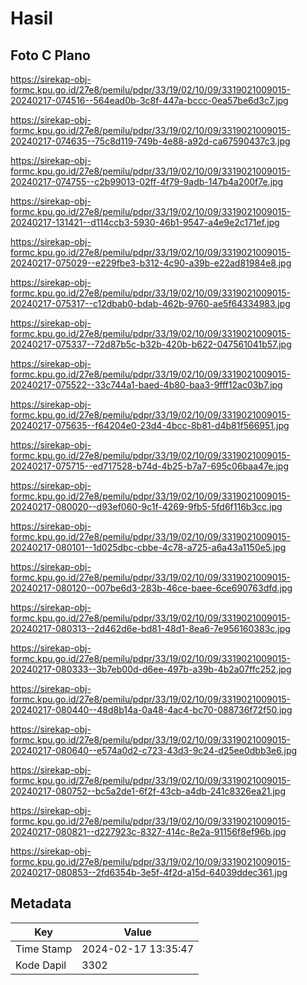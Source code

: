 # Hasil

## Foto C Plano

https://sirekap-obj-formc.kpu.go.id/27e8/pemilu/pdpr/33/19/02/10/09/3319021009015-20240217-074516--564ead0b-3c8f-447a-bccc-0ea57be6d3c7.jpg

https://sirekap-obj-formc.kpu.go.id/27e8/pemilu/pdpr/33/19/02/10/09/3319021009015-20240217-074635--75c8d119-749b-4e88-a92d-ca67590437c3.jpg

https://sirekap-obj-formc.kpu.go.id/27e8/pemilu/pdpr/33/19/02/10/09/3319021009015-20240217-074755--c2b99013-02ff-4f79-9adb-147b4a200f7e.jpg

https://sirekap-obj-formc.kpu.go.id/27e8/pemilu/pdpr/33/19/02/10/09/3319021009015-20240217-131421--d114ccb3-5930-46b1-9547-a4e9e2c171ef.jpg

https://sirekap-obj-formc.kpu.go.id/27e8/pemilu/pdpr/33/19/02/10/09/3319021009015-20240217-075029--e229fbe3-b312-4c90-a39b-e22ad81984e8.jpg

https://sirekap-obj-formc.kpu.go.id/27e8/pemilu/pdpr/33/19/02/10/09/3319021009015-20240217-075317--c12dbab0-bdab-462b-9760-ae5f64334983.jpg

https://sirekap-obj-formc.kpu.go.id/27e8/pemilu/pdpr/33/19/02/10/09/3319021009015-20240217-075337--72d87b5c-b32b-420b-b622-047561041b57.jpg

https://sirekap-obj-formc.kpu.go.id/27e8/pemilu/pdpr/33/19/02/10/09/3319021009015-20240217-075522--33c744a1-baed-4b80-baa3-9fff12ac03b7.jpg

https://sirekap-obj-formc.kpu.go.id/27e8/pemilu/pdpr/33/19/02/10/09/3319021009015-20240217-075635--f64204e0-23d4-4bcc-8b81-d4b81f566951.jpg

https://sirekap-obj-formc.kpu.go.id/27e8/pemilu/pdpr/33/19/02/10/09/3319021009015-20240217-075715--ed717528-b74d-4b25-b7a7-695c06baa47e.jpg

https://sirekap-obj-formc.kpu.go.id/27e8/pemilu/pdpr/33/19/02/10/09/3319021009015-20240217-080020--d93ef060-9c1f-4269-9fb5-5fd6f116b3cc.jpg

https://sirekap-obj-formc.kpu.go.id/27e8/pemilu/pdpr/33/19/02/10/09/3319021009015-20240217-080101--1d025dbc-cbbe-4c78-a725-a6a43a1150e5.jpg

https://sirekap-obj-formc.kpu.go.id/27e8/pemilu/pdpr/33/19/02/10/09/3319021009015-20240217-080120--007be6d3-283b-46ce-baee-6ce690763dfd.jpg

https://sirekap-obj-formc.kpu.go.id/27e8/pemilu/pdpr/33/19/02/10/09/3319021009015-20240217-080313--2d462d6e-bd81-48d1-8ea6-7e956160383c.jpg

https://sirekap-obj-formc.kpu.go.id/27e8/pemilu/pdpr/33/19/02/10/09/3319021009015-20240217-080333--3b7eb00d-d6ee-497b-a39b-4b2a07ffc252.jpg

https://sirekap-obj-formc.kpu.go.id/27e8/pemilu/pdpr/33/19/02/10/09/3319021009015-20240217-080440--48d8b14a-0a48-4ac4-bc70-088736f72f50.jpg

https://sirekap-obj-formc.kpu.go.id/27e8/pemilu/pdpr/33/19/02/10/09/3319021009015-20240217-080640--e574a0d2-c723-43d3-9c24-d25ee0dbb3e6.jpg

https://sirekap-obj-formc.kpu.go.id/27e8/pemilu/pdpr/33/19/02/10/09/3319021009015-20240217-080752--bc5a2de1-6f2f-43cb-a4db-241c8326ea21.jpg

https://sirekap-obj-formc.kpu.go.id/27e8/pemilu/pdpr/33/19/02/10/09/3319021009015-20240217-080821--d227923c-8327-414c-8e2a-91156f8ef96b.jpg

https://sirekap-obj-formc.kpu.go.id/27e8/pemilu/pdpr/33/19/02/10/09/3319021009015-20240217-080853--2fd6354b-3e5f-4f2d-a15d-64039ddec361.jpg


## Metadata

| Key        | Value               |
| ---------- | ------------------- |
| Time Stamp | 2024-02-17 13:35:47 |
| Kode Dapil | 3302                |



